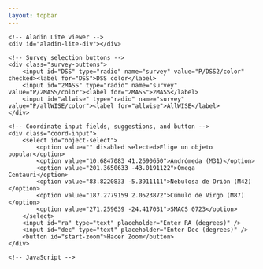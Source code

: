 ```yaml
---
layout: topbar
--- 
```

<html lang="es">

<head>
    <title>Zoom en Aladin</title>
    <script type="text/javascript" src="https://aladin.cds.unistra.fr/AladinLite/api/v3/latest/aladin.js" charset="utf-8"></script>
    <script src="https://code.jquery.com/jquery-3.6.0.min.js"></script>
    <link rel="stylesheet" href="https://nicomedinap.github.io/decosmos/PublicCSS/Zoom.css">
</head>
<body>

    <!-- Aladin Lite viewer -->
    <div id="aladin-lite-div"></div>

    <!-- Survey selection buttons -->
    <div class="survey-buttons">
        <input id="DSS" type="radio" name="survey" value="P/DSS2/color" checked><label for="DSS">DSS color</label>
        <input id="2MASS" type="radio" name="survey" value="P/2MASS/color"><label for="2MASS">2MASS</label>
        <input id="allwise" type="radio" name="survey" value="P/allWISE/color"><label for="allwise">AllWISE</label>
    </div>

    <!-- Coordinate input fields, suggestions, and button -->
    <div class="coord-input">
        <select id="object-select">
            <option value="" disabled selected>Elige un objeto popular</option>
            <option value="10.6847083 41.2690650">Andrómeda (M31)</option>
            <option value="201.3650633 -43.0191122">Omega Centauri</option>
            <option value="83.8220833 -5.3911111">Nebulosa de Orión (M42)</option>
            <option value="187.2779159 2.0523872">Cúmulo de Virgo (M87)</option>
            <option value="271.259639 -24.417031">SMACS 0723</option>
        </select>
        <input id="ra" type="text" placeholder="Enter RA (degrees)" />
        <input id="dec" type="text" placeholder="Enter Dec (degrees)" />
        <button id="start-zoom">Hacer Zoom</button>
    </div>

    <!-- JavaScript -->
<script>
    $(document).ready(function() {
        // Initialize AladinLite with a small FoV
        let aladin = A.aladin('#aladin-lite-div', {
            survey: "P/DSS2/color",
            fov: 0.1,  // Start with a small FoV
            target: "159.21271 -58.62052"  // Initial coordinates to center on
        });

        let initialFov = 0.1;  // Initial small FoV
        let maxFov = 180;  // Maximum FoV after zooming out
        let zoomSpeed = 1.02;  // Zoom speed factor (greater than 1 means zooming out)
        let intervalTime = 50;  // Time in milliseconds between each zoom step
        let zoomInterval;


        // Display the image and start the fade-in effect
        aladin.displayJPG('https://cdn.esawebb.org/archives/images/screen/weic2205a.jpg', null, function(ra, dec, fov) {
            // Set up the overlay and initialize opacity to 0
            overlay = aladin.getOverlayImageLayer();
            fadeInImage();
            return true;
            });




        function startZoomOut(targetCoords) {
            clearInterval(zoomInterval);  // Clear any previous zoom intervals
            aladin.gotoObject(targetCoords);  // Go to the new coordinates
            aladin.setFov(initialFov);  // Reset the FoV to the initial small value 

            zoomInterval = setInterval(function() {
                let currentFov = aladin.getFov()[0];  // Get the current FoV
                
                if (currentFov < maxFov) {
                    // Zoom out by increasing the FoV
                    aladin.setFov(currentFov * zoomSpeed);
                } else {
                    // Stop the zooming animation
                    clearInterval(zoomInterval);
                }
            }, intervalTime);
        }

        // Automatic zoom out after 5 seconds
        setTimeout(function() {
            let targetCoords = "159.21271 -58.62052";  // Coordinates 
            startZoomOut(targetCoords);
        }, 6000);

        // Event handler for the Start Zoom button
        $('#start-zoom').click(function() {
            let ra = $('#ra').val().trim();
            let dec = $('#dec').val().trim();
            
            if (ra && dec) {
                let targetCoords = `${ra} ${dec}`;
                startZoomOut(targetCoords);
            } else {
                alert("Please enter valid RA and Dec coordinates.");
            }
        });

        // Event handler for the object selection dropdown
        $('#object-select').change(function() {
            let coords = $(this).val().split(" ");
            $('#ra').val(coords[0]);
            $('#dec').val(coords[1]);
        });

        // Update survey image on radio button change
        $('input[name=survey]').change(function() {
            let selectedSurvey = $(this).val();
            aladin.setImageSurvey(selectedSurvey);
        });
    });
</script>

</body>
</html>